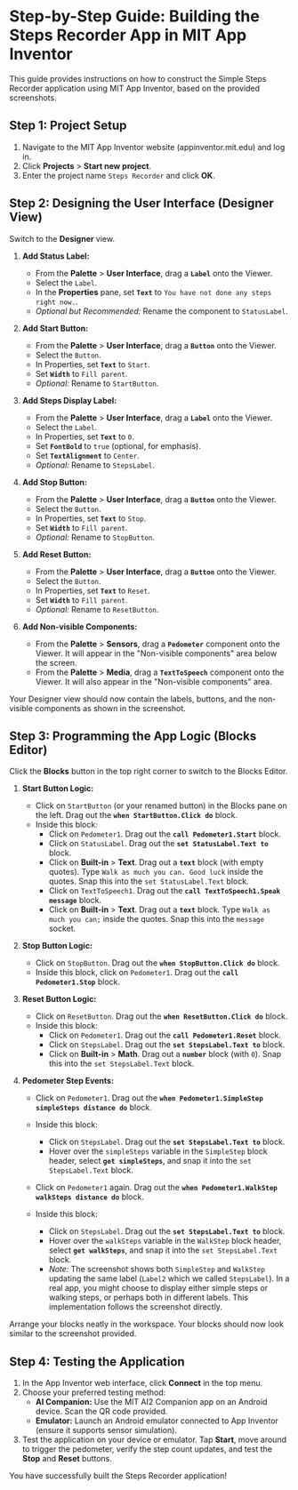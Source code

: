 # Step-by-Step Guide: Building the Steps Recorder App in MIT App Inventor

This guide provides instructions on how to construct the Simple Steps Recorder application using MIT App Inventor, based on the provided screenshots.

## Step 1: Project Setup

1.  Navigate to the MIT App Inventor website (appinventor.mit.edu) and log in.
2.  Click **Projects** > **Start new project**.
3.  Enter the project name `Steps Recorder` and click **OK**.

## Step 2: Designing the User Interface (Designer View)

Switch to the **Designer** view.

1.  **Add Status Label:**
    * From the **Palette** > **User Interface**, drag a **`Label`** onto the Viewer.
    * Select the `Label`.
    * In the **Properties** pane, set **`Text`** to `You have not done any steps right now.`.
    * *Optional but Recommended:* Rename the component to `StatusLabel`.

2.  **Add Start Button:**
    * From the **Palette** > **User Interface**, drag a **`Button`** onto the Viewer.
    * Select the `Button`.
    * In Properties, set **`Text`** to `Start`.
    * Set **`Width`** to `Fill parent`.
    * *Optional:* Rename to `StartButton`.

3.  **Add Steps Display Label:**
    * From the **Palette** > **User Interface**, drag a **`Label`** onto the Viewer.
    * Select the `Label`.
    * In Properties, set **`Text`** to `0`.
    * Set **`FontBold`** to `true` (optional, for emphasis).
    * Set **`TextAlignment`** to `Center`.
    * *Optional:* Rename to `StepsLabel`.

4.  **Add Stop Button:**
    * From the **Palette** > **User Interface**, drag a **`Button`** onto the Viewer.
    * Select the `Button`.
    * In Properties, set **`Text`** to `Stop`.
    * Set **`Width`** to `Fill parent`.
    * *Optional:* Rename to `StopButton`.

5.  **Add Reset Button:**
    * From the **Palette** > **User Interface**, drag a **`Button`** onto the Viewer.
    * Select the `Button`.
    * In Properties, set **`Text`** to `Reset`.
    * Set **`Width`** to `Fill parent`.
    * *Optional:* Rename to `ResetButton`.

6.  **Add Non-visible Components:**
    * From the **Palette** > **Sensors**, drag a **`Pedometer`** component onto the Viewer. It will appear in the "Non-visible components" area below the screen.
    * From the **Palette** > **Media**, drag a **`TextToSpeech`** component onto the Viewer. It will also appear in the "Non-visible components" area.

Your Designer view should now contain the labels, buttons, and the non-visible components as shown in the screenshot.

## Step 3: Programming the App Logic (Blocks Editor)

Click the **Blocks** button in the top right corner to switch to the Blocks Editor.

1.  **Start Button Logic:**
    * Click on `StartButton` (or your renamed button) in the Blocks pane on the left. Drag out the **`when StartButton.Click do`** block.
    * Inside this block:
        * Click on `Pedometer1`. Drag out the **`call Pedometer1.Start`** block.
        * Click on `StatusLabel`. Drag out the **`set StatusLabel.Text to`** block.
        * Click on **Built-in** > **Text**. Drag out a **`text`** block (with empty quotes). Type `Walk as much you can. Good luck` inside the quotes. Snap this into the `set StatusLabel.Text` block.
        * Click on `TextToSpeech1`. Drag out the **`call TextToSpeech1.Speak message`** block.
        * Click on **Built-in** > **Text**. Drag out a **`text`** block. Type `Walk as much you can;` inside the quotes. Snap this into the `message` socket.

2.  **Stop Button Logic:**
    * Click on `StopButton`. Drag out the **`when StopButton.Click do`** block.
    * Inside this block, click on `Pedometer1`. Drag out the **`call Pedometer1.Stop`** block.

3.  **Reset Button Logic:**
    * Click on `ResetButton`. Drag out the **`when ResetButton.Click do`** block.
    * Inside this block:
        * Click on `Pedometer1`. Drag out the **`call Pedometer1.Reset`** block.
        * Click on `StepsLabel`. Drag out the **`set StepsLabel.Text to`** block.
        * Click on **Built-in** > **Math**. Drag out a **`number`** block (with `0`). Snap this into the `set StepsLabel.Text` block.

4.  **Pedometer Step Events:**
    * Click on `Pedometer1`. Drag out the **`when Pedometer1.SimpleStep simpleSteps distance do`** block.
    * Inside this block:
        * Click on `StepsLabel`. Drag out the **`set StepsLabel.Text to`** block.
        * Hover over the `simpleSteps` variable in the `SimpleStep` block header, select **`get simpleSteps`**, and snap it into the `set StepsLabel.Text` block.

    * Click on `Pedometer1` again. Drag out the **`when Pedometer1.WalkStep walkSteps distance do`** block.
    * Inside this block:
        * Click on `StepsLabel`. Drag out the **`set StepsLabel.Text to`** block.
        * Hover over the `walkSteps` variable in the `WalkStep` block header, select **`get walkSteps`**, and snap it into the `set StepsLabel.Text` block.
        * *Note:* The screenshot shows both `SimpleStep` and `WalkStep` updating the same label (`Label2` which we called `StepsLabel`). In a real app, you might choose to display either simple steps or walking steps, or perhaps both in different labels. This implementation follows the screenshot directly.

Arrange your blocks neatly in the workspace. Your blocks should now look similar to the screenshot provided.

## Step 4: Testing the Application

1.  In the App Inventor web interface, click **Connect** in the top menu.
2.  Choose your preferred testing method:
    * **AI Companion:** Use the MIT AI2 Companion app on an Android device. Scan the QR code provided.
    * **Emulator:** Launch an Android emulator connected to App Inventor (ensure it supports sensor simulation).
3.  Test the application on your device or emulator. Tap **Start**, move around to trigger the pedometer, verify the step count updates, and test the **Stop** and **Reset** buttons.

You have successfully built the Steps Recorder application!
